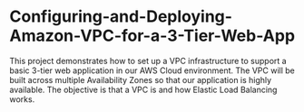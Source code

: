 # Configuring-and-Deploying-Amazon-VPC-for-a-3-Tier-Web-App
This project demonstrates how to set up a VPC infrastructure to support a basic 3-tier web application in our AWS Cloud environment. The VPC will be built across multiple Availability Zones so that our application is highly available. The objective is that a VPC is and how Elastic Load Balancing works.
